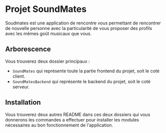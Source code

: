 # Projet SoundMates
Soudmates est une application de rencontre vous permettant de rencontrer de nouvelle personne avec la particularité de vous proposer des profils avec les mêmes goût musicaux que vous.

## Arborescence
Vous trouverez deux dossier principaux :
- `SoundMates` qui représente toute la partie frontend du projet, soit le coté client.
- `SoundMatesBackend` qui représente le backend du projet, soit le coté serveur.

## Installation
Vous trouverez deux autres README dans ces deux dossiers qui vous donnerons les commandes a effectuer pour installer les modules nécessaires au bon fonctionnement de l'application.
